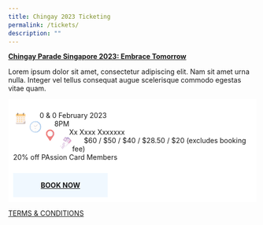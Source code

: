```yaml
---
title: Chingay 2023 Ticketing
permalink: /tickets/
description: ""
---
```

<u><b>Chingay Parade Singapore 2023: Embrace Tomorrow</b></u>

<p>Lorem ipsum dolor sit amet, consectetur adipiscing elit. Nam sit amet urna nulla. Integer vel tellus consequat augue scelerisque commodo egestas vitae quam. </p>

<p>
 </p>
	



<div style="display: grid; grid-template-columns: repeat(auto-fit, minmax(min(100%,280px), 1fr)); gap: 10px; background-color: #FFF; padding: 10px;">
<div>
<p><img src="/images/Date.png" style="float:left; width:30px;height:30px"/>&nbsp; &nbsp; &nbsp;  0 & 0 February 2023<br>
<img src="/images/Time.png" style="float:left; width:30px;height:30px"/>
&nbsp; &nbsp; &nbsp; 8PM<br>
<img src="/images/Venue.png" style="float:left; width:30px;height:30px"/>&nbsp; &nbsp; &nbsp; 
Xx Xxxx Xxxxxxx<br>
<img src="/images/Tickets.png" style="float:left; width:30px;height:30px"/>&nbsp; &nbsp; &nbsp;  $60 / $50 / $40 / $28.50 / $20 (excludes booking fee) <br>
	20% off PAssion Card Members</p></div>

<div><div style="padding:1rem; background-color:hsla(208, 100%, 97%, 1); text-align:center; max-width:10rem;"><a href="https://www.sistic.com.sg/" target="_blank"><b>BOOK NOW</b></a></div></div>
</div>
	
	
[TERMS & CONDITIONS](/files/xxx.pdf)